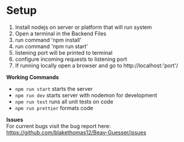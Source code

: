 # Setup
1) Install nodejs on server or platform that will run system
2) Open a terminal in the Backend Files
3) run command 'npm install'
4) run command 'npm run start'
5) listening port will be printed to terminal
6) configure incoming requests to listening port
7) If running locally open a browser and go to http://localhost:'port'/

**Working Commands**  
- `npm run start` starts the server
- `npm run dev` starts server with nodemon for development
- `npm run test` runs all unit tests on code
- `npm run prettier` formats code 

**Issues**  
For current bugs visit the bug report here: https://github.com/blakethomas12/Beav-Guesser/issues